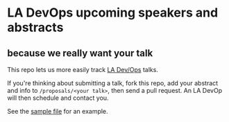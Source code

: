 # LA DevOps upcoming speakers and abstracts 
## because we really want your talk

This repo lets us more easily track [LA Dev/Ops](http://meetup.com/ladevops)
talks.

If you're thinking about submitting a talk, fork this repo, add your abstract and info to `/proposals/<your talk>`, then send a pull request.  An LA DevOp will then schedule and contact you. 

See the [sample file](https://github.com/ladevops/potential-speaker-abstracts/tree/master/proposals/sample.md) for an example.
